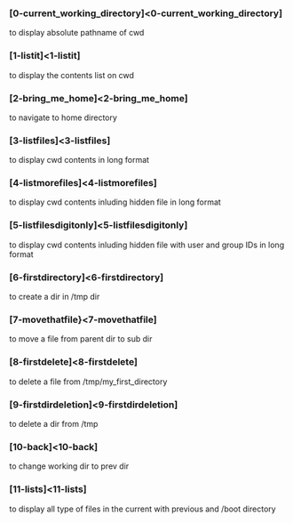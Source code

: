 ### [0-current_working_directory]<0-current_working_directory]
to display absolute pathname of cwd

### [1-listit]<1-listit]
to display the contents list on cwd

### [2-bring_me_home]<2-bring_me_home]
to navigate to home directory

### [3-listfiles]<3-listfiles]
to display cwd contents in long format

### [4-listmorefiles]<4-listmorefiles]
to display cwd contents inluding hidden file in long format

### [5-listfilesdigitonly]<5-listfilesdigitonly]
to display cwd contents inluding hidden file with user and group IDs in long format

### [6-firstdirectory]<6-firstdirectory]
to create a dir in /tmp dir

### [7-movethatfile}<7-movethatfile]
to move a file from parent dir to sub dir

### [8-firstdelete]<8-firstdelete]
to delete a file from /tmp/my_first_directory

### [9-firstdirdeletion]<9-firstdirdeletion]
to delete a dir from /tmp

### [10-back]<10-back]
to change working dir to prev dir

### [11-lists]<11-lists]
to display all type of files in the current with previous and /boot directory
